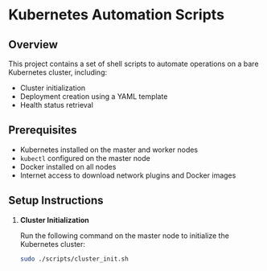 # Kubernetes Automation Scripts

## Overview

This project contains a set of shell scripts to automate operations on a bare Kubernetes cluster, including:
- Cluster initialization
- Deployment creation using a YAML template
- Health status retrieval

## Prerequisites

- Kubernetes installed on the master and worker nodes
- `kubectl` configured on the master node
- Docker installed on all nodes
- Internet access to download network plugins and Docker images

## Setup Instructions

1. **Cluster Initialization**

   Run the following command on the master node to initialize the Kubernetes cluster:

   ```bash
   sudo ./scripts/cluster_init.sh
